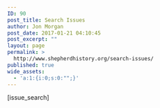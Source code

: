 ```yaml
---
ID: 90
post_title: Search Issues
author: Jon Morgan
post_date: 2017-01-21 04:10:45
post_excerpt: ""
layout: page
permalink: >
  http://www.shepherdhistory.org/search-issues/
published: true
wide_assets:
  - 'a:1:{i:0;s:0:"";}'
---
```

[issue_search]